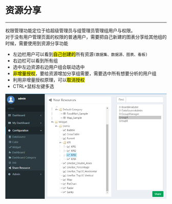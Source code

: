 # 资源分享

---

权限管理功能定位于给超级管理员与组管理员管理组用户与权限。  
对于没有用户管理页面的权限的普通用户，需要把自己新建的图表分享给其他组的时候，需要使用到资源分享功能

* 左边栏用户可以看到<mark>自己创建的</mark>所有资源<code>(数据集、数据源、图表、看板)</code>
* 右边栏可以看到所有组
* 选中左边资源右边用户组会联动选中
* <mark>非增量授权</mark>，要给资源增加分享组需要，需要选中所有想要分析的用户组
* 利用非增量授权原理，可以<mark>取消授权</mark>
* CTRL+鼠标左键多选

![](/assets/share_resource.png)

